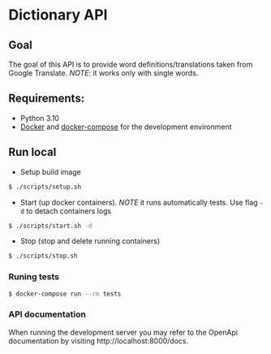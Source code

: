 # Dictionary API

## Goal

The goal of this API is to provide word definitions/translations taken from Google Translate. *NOTE*: it works only with single words.

## Requirements:
- Python 3.10
- [Docker](https://docs.docker.com/engine/installation/) and [docker-compose](https://docs.docker.com/compose/install/) for the development environment

## Run local

- Setup build image
```bash
$ ./scripts/setup.sh
```

- Start (up docker containers). *NOTE* it runs automatically tests. Use flag `-d` to detach containers logs

```bash
$ ./scripts/start.sh -d
```

- Stop (stop and delete running containers)

```bash
$ ./scripts/stop.sh
```

### Runing tests
```bash
$ docker-compose run --rm tests
```

### API documentation
When running the development server you may refer to the OpenApi documentation
by visiting http://localhost:8000/docs.
